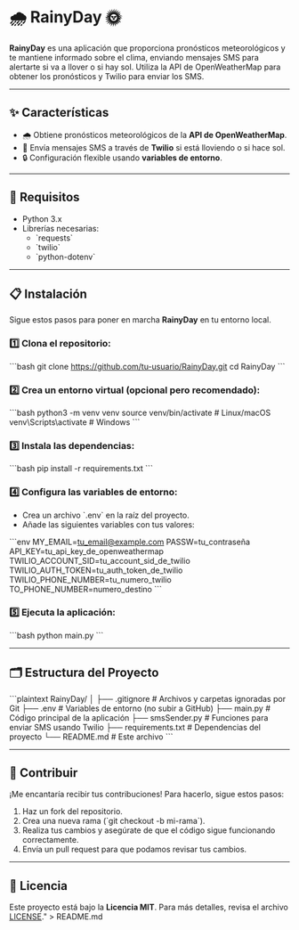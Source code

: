 # 🌧️ RainyDay 🌞

**RainyDay** es una aplicación que proporciona pronósticos meteorológicos y te mantiene informado sobre el clima, enviando mensajes SMS para alertarte si va a llover o si hay sol. Utiliza la API de OpenWeatherMap para obtener los pronósticos y Twilio para enviar los SMS.

---

## ✨ Características

- 🌧️ Obtiene pronósticos meteorológicos de la **API de OpenWeatherMap**.
- 📲 Envía mensajes SMS a través de **Twilio** si está lloviendo o si hace sol.
- 🔒 Configuración flexible usando **variables de entorno**.

---

## 🚀 Requisitos

- Python 3.x
- Librerías necesarias:
  - \`requests\`
  - \`twilio\`
  - \`python-dotenv\`

---

## 📋 Instalación

Sigue estos pasos para poner en marcha **RainyDay** en tu entorno local.

### 1️⃣ Clona el repositorio:

\`\`\`bash
git clone https://github.com/tu-usuario/RainyDay.git
cd RainyDay
\`\`\`

### 2️⃣ Crea un entorno virtual (opcional pero recomendado):

\`\`\`bash
python3 -m venv venv
source venv/bin/activate  # Linux/macOS
venv\Scripts\activate     # Windows
\`\`\`

### 3️⃣ Instala las dependencias:

\`\`\`bash
pip install -r requirements.txt
\`\`\`

### 4️⃣ Configura las variables de entorno:

- Crea un archivo \`.env\` en la raíz del proyecto.
- Añade las siguientes variables con tus valores:

\`\`\`env
MY_EMAIL=tu_email@example.com
PASSW=tu_contraseña
API_KEY=tu_api_key_de_openweathermap
TWILIO_ACCOUNT_SID=tu_account_sid_de_twilio
TWILIO_AUTH_TOKEN=tu_auth_token_de_twilio
TWILIO_PHONE_NUMBER=tu_numero_twilio
TO_PHONE_NUMBER=numero_destino
\`\`\`

### 5️⃣ Ejecuta la aplicación:

\`\`\`bash
python main.py
\`\`\`

---

## 🗂 Estructura del Proyecto

\`\`\`plaintext
RainyDay/
│
├── .gitignore          # Archivos y carpetas ignoradas por Git
├── .env                # Variables de entorno (no subir a GitHub)
├── main.py             # Código principal de la aplicación
├── smsSender.py        # Funciones para enviar SMS usando Twilio
├── requirements.txt    # Dependencias del proyecto
└── README.md           # Este archivo
\`\`\`

---

## 🤝 Contribuir

¡Me encantaría recibir tus contribuciones! Para hacerlo, sigue estos pasos:

1. Haz un fork del repositorio.
2. Crea una nueva rama (\`git checkout -b mi-rama\`).
3. Realiza tus cambios y asegúrate de que el código sigue funcionando correctamente.
4. Envía un pull request para que podamos revisar tus cambios.

---

## 📜 Licencia

Este proyecto está bajo la **Licencia MIT**. Para más detalles, revisa el archivo [LICENSE](./LICENSE)." > README.md

